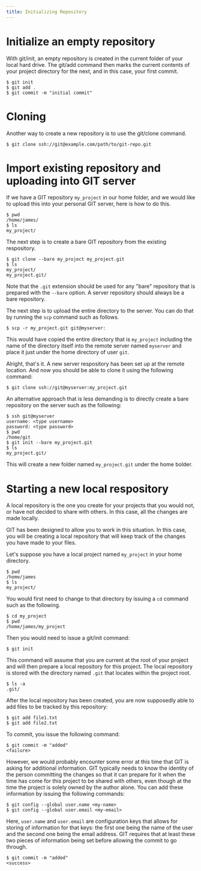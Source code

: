 ```yaml
---
title: Initializing Repository
---
```



# Initialize an empty repository

With git/init, an empty repository is created in the current folder of your local hard drive. The git/add command then marks the current contents of your project directory for the next, and in this case, your first commit.

    $ git init
    $ git add .
    $ git commit -m "initial commit"

# Cloning

Another way to create a new repository is to use the git/clone command.

    $ git clone ssh://git@example.com/path/to/git-repo.git

# Import existing repository and uploading into GIT server

If we have a GIT repository `my_project` in our home folder, and we would like to upload this into your personal GIT server, here is how to do this.

    $ pwd
    /home/james/
    $ ls
    my_project/

The next step is to create a bare GIT repository from the existing respository.

    $ git clone --bare my_project my_project.git
    $ ls
    my_project/
    my_project.git/

Note that the `.git` extension should be used for any "bare" repository that is prepared with the `--bare` option. A server repository should always be a bare repository.

The next step is to upload the entire directory to the server. You can do that by running the `scp` command such as follows.

    $ scp -r my_project.git git@myserver:

This would have copied the entire directory that is `my_project` including the name of the directory itself into the remote server named `myserver` and place it just under the home directory of user `git`.

Alright, that's it. A new server respository has been set up at the remote location. And now you should be able to clone it using the following command:

    $ git clone ssh://git@myserver:my_project.git

An alternative approach that is less demanding is to directly create a bare repository on the server such as the following:

    $ ssh git@myserver
    username: <type username>
    password: <type password>
    $ pwd
    /home/git
    $ git init --bare my_project.git
    $ ls
    my_project.git/

This will create a new folder named `my_project.git` under the home bolder.


# Starting a new local respository

A local repository is the one you create for your projects that you would not, or have not decided to share with others. In this case, all the changes are made locally.

GIT has been designed to allow you to work in this situation. In this case, you will be creating a local repository that will keep track of the changes you have made to your files.

Let's suppose you have a local project named `my_project` in your home directory.

    $ pwd
    /home/james
    $ ls
    my_project/

You would first need to change to that directory by issuing a `cd` command such as the following.

    $ cd my_project
    $ pwd
    /home/james/my_project

Then you would need to issue a git/init command:

    $ git init

This command will assume that you are current at the root of your project and will then prepare a local repository for this project. The local repository is stored with the directory named `.git` that locates within the project root.

    $ ls -a
    .git/

After the local repository has been created, you are now supposedly able to add files to be tracked by this repository:

    $ git add file1.txt
    $ git add file2.txt

To commit, you issue the following command:

    $ git commit -m "added"
    <failure>

However, we would probably encounter some error at this time that GIT is asking for additional information. GIT typically needs to know the identity of the person committing the changes so that it can prepare for it when the time has come for this project to be shared with others, even though at the time the project is solely owned by the author alone. You can add these information by issuing the following commands:

    $ git config --global user.name <my-name>
    $ git config --global user.email <my-email>

Here, `user.name` and `user.email` are configuration keys that allows for storing of information for that keys: the first one being the name of the user and the second one being the email address. GIT requires that at least these two pieces of information being set before allowing the commit to go through.

    $ git commit -m "added"
    <success>
